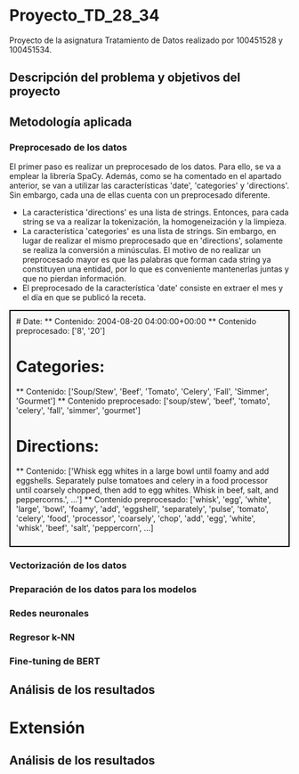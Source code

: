 # Proyecto_TD_28_34
Proyecto de la asignatura Tratamiento de Datos realizado por 100451528 y 100451534.

## Descripción del problema y objetivos del proyecto

## Metodología aplicada
### Preprocesado de los datos
El primer paso es realizar un preprocesado de los datos. Para ello, se va a emplear la librería SpaCy. Además, como se ha comentado en el apartado anterior, se van a utilizar las características 'date', 'categories' y 'directions'. Sin embargo, cada una de ellas cuenta con un preprocesado diferente.

- La característica 'directions' es una lista de strings. Entonces, para cada string se va a realizar la tokenización, la homogeneización y la limpieza.
- La característica 'categories' es una lista de strings. Sin embargo, en lugar de realizar el mismo preprocesado que en 'directions', solamente se realiza la conversión a minúsculas. El motivo de no realizar un preprocesado mayor es que las palabras que forman cada string ya constituyen una entidad, por lo que es conveniente mantenerlas juntas y que no pierdan información.
- El preprocesado de la característica 'date' consiste en extraer el mes y el día en que se publicó la receta.

<div style="border: 2px solid #000; padding: 10px; background-color: #f9f9f9;">
# Date: 
** Contenido: 2004-08-20 04:00:00+00:00
** Contenido preprocesado: ['8', '20']

# Categories: 
** Contenido: ['Soup/Stew', 'Beef', 'Tomato', 'Celery', 'Fall', 'Simmer', 'Gourmet']
** Contenido preprocesado: ['soup/stew', 'beef', 'tomato', 'celery', 'fall', 'simmer', 'gourmet']

# Directions: 
** Contenido: ['Whisk egg whites in a large bowl until foamy and add eggshells. Separately pulse tomatoes and celery in a food processor until coarsely chopped, then add to egg whites. Whisk in beef, salt, and peppercorns.', ...']
** Contenido preprocesado: ['whisk', 'egg', 'white', 'large', 'bowl', 'foamy', 'add', 'eggshell', 'separately', 'pulse', 'tomato', 'celery', 'food', 'processor', 'coarsely', 'chop', 'add', 'egg', 'white', 'whisk', 'beef', 'salt', 'peppercorn', ...]
</div>


### Vectorización de los datos

### Preparación de los datos para los modelos

### Redes neuronales

### Regresor k-NN

### Fine-tuning de BERT

## Análisis de los resultados

# Extensión

## Análisis de los resultados
